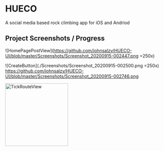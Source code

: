 # HUECO
 A social media based rock climbing app for iOS and Andriod
 
 
## Project Screenshots / Progress
![HomePagePostView](https://github.com/johnsalzy/HUECO-UI/blob/master/Screenshots/Screenshot_20200915-002447.png =250x)

![CreateButton](./Screenshots/Screenshot_20200915-002500.png =250x)
https://github.com/johnsalzy/HUECO-UI/blob/master/Screenshots/Screenshot_20200915-002746.png

<img src="Screenshot_20200915-002530.png" alt ="TickRouteView" width="200" height="200" />
